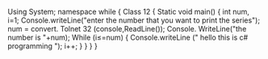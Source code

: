 Using System;
namespace while
{
Class 12
{
Static void main()
{
int num, i=1;
Console.writeLine("enter the number that you want to print the series");
num = convert. Tolnet 32 (console,ReadLine());
Console. WriteLine("the number is "+num);
While (i≤=num)
{
Console.writeLine (" hello this is c#  programming ");
i++;
}
}
}
}
